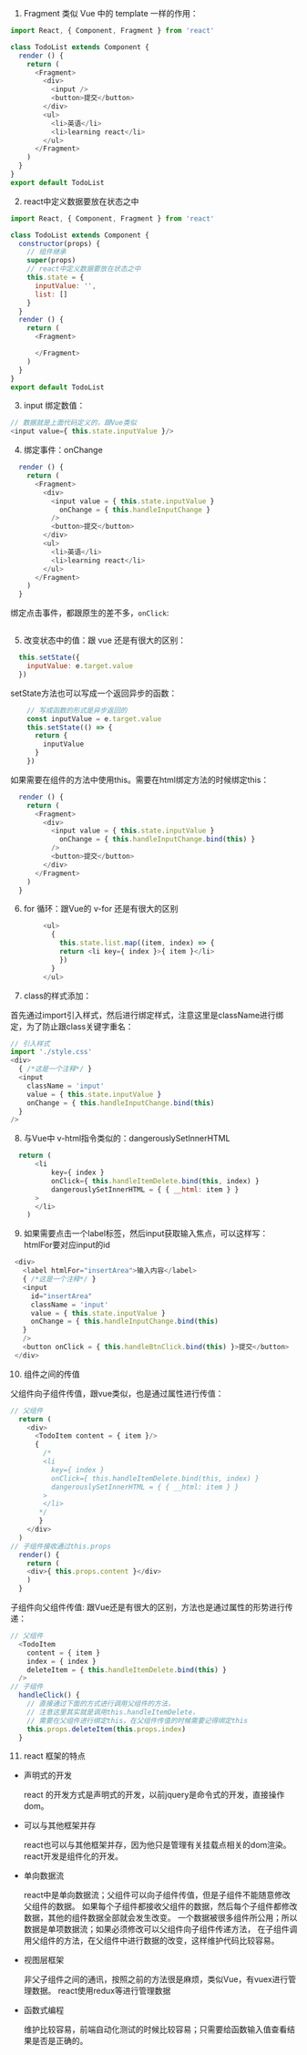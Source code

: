 <!--
 * @Descripttion: 
 * @Author: jiegiser
 * @Date: 2020-02-21 15:58:13
 * @LastEditors: jiegiser
 * @LastEditTime: 2020-02-22 15:15:17
 -->
1. Fragment 类似 Vue 中的 template 一样的作用：

```js
import React, { Component, Fragment } from 'react'

class TodoList extends Component {
  render () {
    return (
      <Fragment>
        <div>
          <input />
          <button>提交</button>
        </div>
        <ul>
          <li>英语</li>
          <li>learning react</li>
        </ul>
      </Fragment>
    )
  }
}
export default TodoList
```

2. react中定义数据要放在状态之中

```js
import React, { Component, Fragment } from 'react'

class TodoList extends Component {
  constructor(props) {
    // 组件继承
    super(props)
    // react中定义数据要放在状态之中
    this.state = {
      inputValue: '',
      list: []
    }
  }
  render () {
    return (
      <Fragment>

      </Fragment>
    )
  }
}
export default TodoList
```

3. input 绑定数值：

```js
// 数据就是上面代码定义的，跟Vue类似
<input value={ this.state.inputValue }/>
```

4. 绑定事件：onChange

```js
  render () {
    return (
      <Fragment>
        <div>
          <input value = { this.state.inputValue }
            onChange = { this.handleInputChange }
          />
          <button>提交</button>
        </div>
        <ul>
          <li>英语</li>
          <li>learning react</li>
        </ul>
      </Fragment>
    )
  }
```

绑定点击事件，都跟原生的差不多，`onClick`:
```js

```

5. 改变状态中的值：跟 vue 还是有很大的区别：

```js
  this.setState({
    inputValue: e.target.value
  })
```
setState方法也可以写成一个返回异步的函数：
```js
    // 写成函数的形式是异步返回的
    const inputValue = e.target.value
    this.setState(() => {
      return {
        inputValue
      }
    })
```

如果需要在组件的方法中使用this。需要在html绑定方法的时候绑定this：

```js
  render () {
    return (
      <Fragment>
        <div>
          <input value = { this.state.inputValue }
            onChange = { this.handleInputChange.bind(this) }
          />
          <button>提交</button>
        </div>
      </Fragment>
    )
  }
```

6. for 循环：跟Vue的 v-for 还是有很大的区别
```js
        <ul>
          {
            this.state.list.map((item, index) => {
            return <li key={ index }>{ item }</li>
            })
          }
        </ul>
```

7. class的样式添加：

首先通过import引入样式，然后进行绑定样式，注意这里是className进行绑定，为了防止跟class关键字重名：

```js
// 引入样式
import './style.css'
<div>
  { /*这是一个注释*/ }
  <input
    className = 'input'
    value = { this.state.inputValue }
    onChange = { this.handleInputChange.bind(this)
  }
/>
```

8. 与Vue中 v-html指令类似的：dangerouslySetInnerHTML

```js
  return (
      <li 
          key={ index }
          onClick={ this.handleItemDelete.bind(this, index) }
          dangerouslySetInnerHTML = { { __html: item } }
      >
      </li>
    )
```

9. 如果需要点击一个label标签，然后input获取输入焦点，可以这样写：
htmlFor要对应input的id

```js
 <div>
   <label htmlFor="insertArea">输入内容</label>
   { /*这是一个注释*/ }
   <input
     id="insertArea"
     className = 'input'
     value = { this.state.inputValue }
     onChange = { this.handleInputChange.bind(this)
   }
   />
   <button onClick = { this.handleBtnClick.bind(this) }>提交</button>
 </div>
```

10. 组件之间的传值

父组件向子组件传值，跟vue类似，也是通过属性进行传值：
```js
// 父组件
  return (
    <div>
      <TodoItem content = { item }/>
      {
        /*
        <li 
          key={ index }
          onClick={ this.handleItemDelete.bind(this, index) }
          dangerouslySetInnerHTML = { { __html: item } }
        >
        </li>
       */
       }
    </div>
  )
// 子组件接收通过this.props
  render() {
    return (
    <div>{ this.props.content }</div>
    )
  }
```

子组件向父组件传值: 跟Vue还是有很大的区别，方法也是通过属性的形势进行传递：
```js
// 父组件
  <TodoItem
    content = { item }
    index = { index }
    deleteItem = { this.handleItemDelete.bind(this) }
  />
// 子组件
  handleClick() {
    // 直接通过下面的方式进行调用父组件的方法，
    // 注意这里其实就是调用this.handleItemDelete，
    // 需要在父组件进行绑定this，在父组件传值的时候需要记得绑定this
    this.props.deleteItem(this.props.index)
  }
```

11. react 框架的特点
- 声明式的开发

  react 的开发方式是声明式的开发，以前jquery是命令式的开发，直接操作dom。
- 可以与其他框架并存

  react也可以与其他框架并存，因为他只是管理有关挂载点相关的dom渲染。react开发是组件化的开发。
- 单向数据流

  react中是单向数据流；父组件可以向子组件传值，但是子组件不能随意修改父组件的数据。
如果每个子组件都接收父组件的数据，然后每个子组件都修改数据，其他的组件数据全部就会发生改变。
一个数据被很多组件所公用；所以数据是单项数据流；如果必须修改可以父组件向子组件传递方法，
在子组件调用父组件的方法，在父组件中进行数据的改变，这样维护代码比较容易。

- 视图层框架

  非父子组件之间的通讯，按照之前的方法很是麻烦，类似Vue，有vuex进行管理数据。
react使用redux等进行管理数据

- 函数式编程

  维护比较容易，前端自动化测试的时候比较容易；只需要给函数输入值查看结果是否是正确的。



